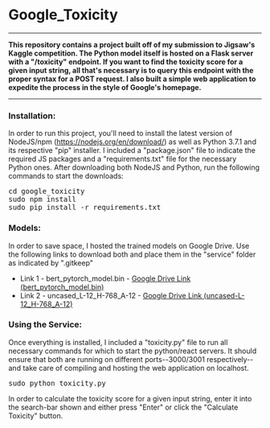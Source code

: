 # Google_Toxicity

---

**This repository contains a project built off of my submission to Jigsaw's Kaggle competition. The Python model itself is hosted on a Flask server with a "/toxicity" endpoint. If you want to find the toxicity score for a given input string, all that's necessary is to query this endpoint with the proper syntax for a POST request. I also built a simple web application to expedite the process in the style of Google's homepage.**

---

### Installation: 

In order to run this project, you'll need to install the latest version of NodeJS/npm (https://nodejs.org/en/download/) as well as Python 3.7.1 and its respective "pip" installer. I included a "package.json" file to indicate the required JS packages and a "requirements.txt" file for the necessary Python ones. After downloading both NodeJS and Python, run the following commands to start the downloads:

<pre>
cd google_toxicity
sudo npm install
sudo pip install -r requirements.txt
</pre>

### Models:

In order to save space, I hosted the trained models on Google Drive. Use the following links to download both and place them in the "service" folder as indicated by ".gitkeep"

- Link 1 - bert_pytorch_model.bin - [Google Drive Link (bert_pytorch_model.bin)](https://drive.google.com/a/virginia.edu/uc?id=1TBflpUhF02InlANzLWMBYd6NoAvV4ldc&export=download)
- Link 2 - uncased_L-12_H-768_A-12 - [Google Drive Link (uncased-L-12_H-768_A-12)](https://drive.google.com/a/virginia.edu/uc?id=1LI38JwWIMB7vZoU8UFuLjvWcU0Ae6FFt&export=download)

### Using the Service: 

Once everything is installed, I included a "toxicity.py" file to run all necessary commands for which to start the python/react servers. It should ensure that both are running on different ports--3000/3001 respectively--and take care of compiling and hosting the web application on localhost.

<pre>
sudo python toxicity.py
</pre>

In order to calculate the toxicity score for a given input string, enter it into the search-bar shown and either press "Enter" or click the "Calculate Toxicity" button.
